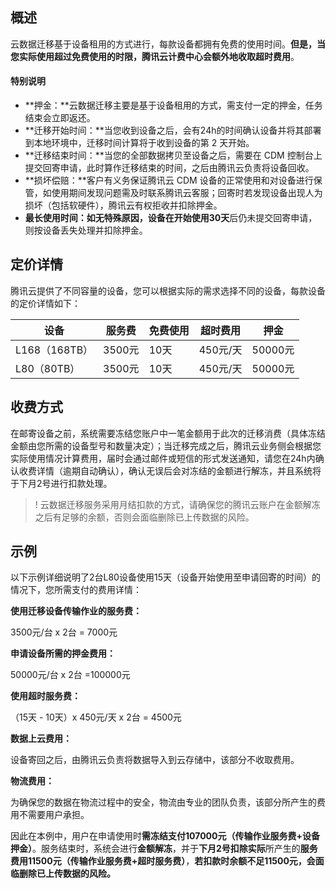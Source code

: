 
## 概述
云数据迁移基于设备租用的方式进行，每款设备都拥有免费的使用时间。**但是，当您实际使用超过免费使用的时限，腾讯云计费中心会额外地收取超时费用**。

#### 特别说明

- **押金：**云数据迁移主要是基于设备租用的方式，需支付一定的押金，任务结束会立即返还。 
- **迁移开始时间：**当您收到设备之后，会有24h的时间确认设备并将其部署到本地环境中，迁移时间计算将于收到设备的第 2 天开始。
- **迁移结束时间：**当您的全部数据拷贝至设备之后，需要在 CDM 控制台上提交回寄申请，此时算作迁移结束的时间，之后由腾讯云负责将设备回收。
- **损坏偿赔：**客户有义务保证腾讯云 CDM 设备的正常使用和对设备进行保管，如使用期间发现问题需及时联系腾讯云客服；回寄时若发现设备出现人为损坏（包括软硬件），腾讯云有权拒收并扣除押金。
- **最长使用时间：**如无特殊原因，设备在开始使用**30天**后仍未提交回寄申请，则按设备丢失处理并扣除押金。

## 定价详情

腾讯云提供了不同容量的设备，您可以根据实际的需求选择不同的设备，每款设备的定价详情如下：

| 设备 | 服务费 | 免费使用 | 超时费用 | 押金 |
|---------------- |------|---------|-------|-----|
| L168（168TB）|	3500元	|  10天	|  450元/天 	|  50000元  |
| L80（80TB）  | 3500元      |   10天    |450元/天   |  50000元 |


## 收费方式

在邮寄设备之前，系统需要冻结您账户中一笔金额用于此次的迁移消费（具体冻结金额由您所需的设备型号和数量决定）；当迁移完成之后，腾讯云业务侧会根据您实际使用情况计算费用，届时会通过邮件或短信的形式发送通知，请您在24h内确认收费详情（逾期自动确认），确认无误后会对冻结的金额进行解冻，并且系统将于下月2号进行扣款处理。

>! 云数据迁移服务采用月结扣款的方式，请确保您的腾讯云账户在金额解冻之后有足够的余额，否则会面临删除已上传数据的风险。
>


## 示例

以下示例详细说明了2台L80设备使用15天（设备开始使用至申请回寄的时间）的情况下，您所需支付的费用详情：

**使用迁移设备传输作业的服务费：**

3500元/台 x 2台 = 7000元

**申请设备所需的押金费用：**

50000元/台 x 2台 =100000元

**使用超时服务费：**

（15天 - 10天）x 450元/天 x 2台 = 4500元

**数据上云费用：**

设备寄回之后，由腾讯云负责将数据导入到云存储中，该部分不收取费用。

**物流费用：**

为确保您的数据在物流过程中的安全，物流由专业的团队负责，该部分所产生的费用不需要用户承担。

因此在本例中，用户在申请使用时**需冻结支付107000元（传输作业服务费+设备押金）**。服务结束时，系统会进行**金额解冻**，并于**下月2号扣除实际**所产生的**服务费用11500元（传输作业服务费+超时服务费）**，**若扣款时余额不足11500元，会面临删除已上传数据的风险。**
    

